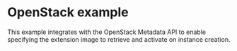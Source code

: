 # OpenStack example

This example integrates with the OpenStack Metadata API to enable specifying the
extension image to retrieve and activate on instance creation.
